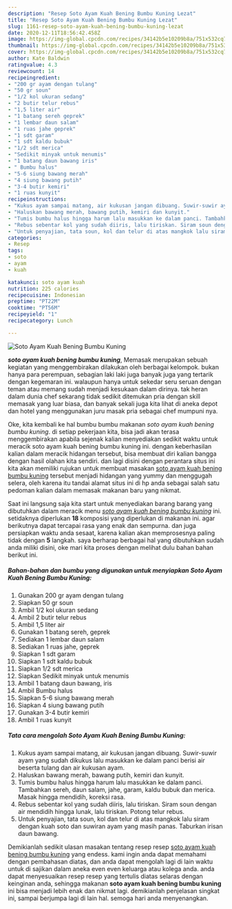 ```yaml
---
description: "Resep Soto Ayam Kuah Bening Bumbu Kuning Lezat"
title: "Resep Soto Ayam Kuah Bening Bumbu Kuning Lezat"
slug: 1161-resep-soto-ayam-kuah-bening-bumbu-kuning-lezat
date: 2020-12-11T18:56:42.458Z
image: https://img-global.cpcdn.com/recipes/34142b5e10209b8a/751x532cq70/soto-ayam-kuah-bening-bumbu-kuning-foto-resep-utama.jpg
thumbnail: https://img-global.cpcdn.com/recipes/34142b5e10209b8a/751x532cq70/soto-ayam-kuah-bening-bumbu-kuning-foto-resep-utama.jpg
cover: https://img-global.cpcdn.com/recipes/34142b5e10209b8a/751x532cq70/soto-ayam-kuah-bening-bumbu-kuning-foto-resep-utama.jpg
author: Kate Baldwin
ratingvalue: 4.3
reviewcount: 14
recipeingredient:
- "200 gr ayam dengan tulang"
- "50 gr soun"
- "1/2 kol ukuran sedang"
- "2 butir telur rebus"
- "1,5 liter air"
- "1 batang sereh geprek"
- "1 lembar daun salam"
- "1 ruas jahe geprek"
- "1 sdt garam"
- "1 sdt kaldu bubuk"
- "1/2 sdt merica"
- "Sedikit minyak untuk menumis"
- "1 batang daun bawang iris"
- " Bumbu halus"
- "5-6 siung bawang merah"
- "4 siung bawang putih"
- "3-4 butir kemiri"
- "1 ruas kunyit"
recipeinstructions:
- "Kukus ayam sampai matang, air kukusan jangan dibuang. Suwir-suwir ayam yang sudah dikukus lalu masukkan ke dalam panci berisi air beserta tulang dan air kukusan ayam."
- "Haluskan bawang merah, bawang putih, kemiri dan kunyit."
- "Tumis bumbu halus hingga harum lalu masukkan ke dalam panci. Tambahkan sereh, daun salam, jahe, garam, kaldu bubuk dan merica. Masak hingga mendidih, koreksi rasa."
- "Rebus sebentar kol yang sudah diiris, lalu tiriskan. Siram soun dengan air mendidih hingga lunak, lalu tiriskan. Potong telur rebus."
- "Untuk penyajian, tata soun, kol dan telur di atas mangkok lalu siram dengan kuah soto dan suwiran ayam yang masih panas. Taburkan irisan daun bawang."
categories:
- Resep
tags:
- soto
- ayam
- kuah

katakunci: soto ayam kuah 
nutrition: 225 calories
recipecuisine: Indonesian
preptime: "PT22M"
cooktime: "PT56M"
recipeyield: "1"
recipecategory: Lunch

---
```



![Soto Ayam Kuah Bening Bumbu Kuning](https://img-global.cpcdn.com/recipes/34142b5e10209b8a/751x532cq70/soto-ayam-kuah-bening-bumbu-kuning-foto-resep-utama.jpg)

<b><i>soto ayam kuah bening bumbu kuning</i></b>, Memasak merupakan sebuah kegiatan yang menggembirakan dilakukan oleh berbagai kelompok. bukan hanya para perempuan, sebagian laki laki juga banyak juga yang tertarik dengan kegemaran ini. walaupun hanya untuk sekedar seru seruan dengan teman atau memang sudah menjadi kesukaan dalam dirinya. tak heran dalam dunia chef sekarang tidak sedikit ditemukan pria dengan skill memasak yang luar biasa, dan banyak sekali juga kita lihat di aneka depot dan hotel yang menggunakan juru masak pria sebagai chef mumpuni nya.

Oke, kita kembali ke hal bumbu bumbu makanan <i>soto ayam kuah bening bumbu kuning</i>. di setiap pekerjaan kita, bisa jadi akan terasa menggembirakan apabila sejenak kalian menyediakan sedikit waktu untuk meracik soto ayam kuah bening bumbu kuning ini. dengan keberhasilan kalian dalam meracik hidangan tersebut, bisa membuat diri kalian bangga dengan hasil olahan kita sendiri. dan lagi disini dengan perantara situs ini kita akan memiliki rujukan untuk membuat masakan <u>soto ayam kuah bening bumbu kuning</u> tersebut menjadi hidangan yang yummy dan menggugah selera, oleh karena itu tandai alamat situs ini di hp anda sebagai salah satu pedoman kalian dalam memasak makanan baru yang nikmat.




Saat ini langsung saja kita start untuk menyediakan barang barang yang dibutuhkan dalam meracik menu <u><i>soto ayam kuah bening bumbu kuning</i></u> ini. setidaknya diperlukan <b>18</b> komposisi yang diperlukan di makanan ini. agar berikutnya dapat tercapai rasa yang enak dan sempurna. dan juga persiapkan waktu anda sesaat, karena kalian akan memprosesnya paling tidak dengan <b>5</b> langkah. saya berharap berbagai hal yang dibutuhkan sudah anda miliki disini, oke mari kita proses dengan melihat dulu bahan bahan berikut ini.

<!--inarticleads1-->

##### Bahan-bahan dan bumbu yang digunakan untuk menyiapkan Soto Ayam Kuah Bening Bumbu Kuning:

1. Gunakan 200 gr ayam dengan tulang
1. Siapkan 50 gr soun
1. Ambil 1/2 kol ukuran sedang
1. Ambil 2 butir telur rebus
1. Ambil 1,5 liter air
1. Gunakan 1 batang sereh, geprek
1. Sediakan 1 lembar daun salam
1. Sediakan 1 ruas jahe, geprek
1. Siapkan 1 sdt garam
1. Siapkan 1 sdt kaldu bubuk
1. Siapkan 1/2 sdt merica
1. Siapkan Sedikit minyak untuk menumis
1. Ambil 1 batang daun bawang, iris
1. Ambil  Bumbu halus
1. Siapkan 5-6 siung bawang merah
1. Siapkan 4 siung bawang putih
1. Gunakan 3-4 butir kemiri
1. Ambil 1 ruas kunyit




<!--inarticleads2-->

##### Tata cara mengolah Soto Ayam Kuah Bening Bumbu Kuning:

1. Kukus ayam sampai matang, air kukusan jangan dibuang. Suwir-suwir ayam yang sudah dikukus lalu masukkan ke dalam panci berisi air beserta tulang dan air kukusan ayam.
1. Haluskan bawang merah, bawang putih, kemiri dan kunyit.
1. Tumis bumbu halus hingga harum lalu masukkan ke dalam panci. Tambahkan sereh, daun salam, jahe, garam, kaldu bubuk dan merica. Masak hingga mendidih, koreksi rasa.
1. Rebus sebentar kol yang sudah diiris, lalu tiriskan. Siram soun dengan air mendidih hingga lunak, lalu tiriskan. Potong telur rebus.
1. Untuk penyajian, tata soun, kol dan telur di atas mangkok lalu siram dengan kuah soto dan suwiran ayam yang masih panas. Taburkan irisan daun bawang.




Demikianlah sedikit ulasan masakan tentang resep resep <u>soto ayam kuah bening bumbu kuning</u> yang endess. kami ingin anda dapat memahami dengan pembahasan diatas, dan anda dapat mengolah lagi di lain waktu untuk di sajikan dalam aneka even even keluarga atau kolega anda. anda dapat menyesuaikan resep resep yang tertulis diatas selaras dengan keinginan anda, sehingga makanan <b>soto ayam kuah bening bumbu kuning</b> ini bisa menjadi lebih enak dan nikmat lagi. demikianlah penjelasan singkat ini, sampai berjumpa lagi di lain hal. semoga hari anda menyenangkan.
